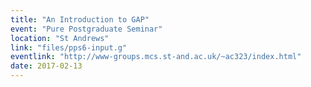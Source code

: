 ```yaml
---
title: "An Introduction to GAP"
event: "Pure Postgraduate Seminar"
location: "St Andrews"
link: "files/pps6-input.g"
eventlink: "http://www-groups.mcs.st-and.ac.uk/~ac323/index.html"
date: 2017-02-13
---
```

